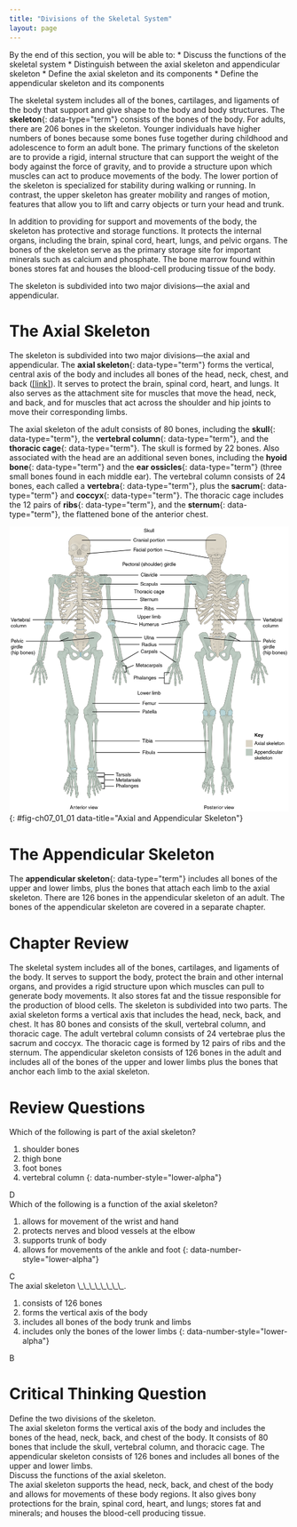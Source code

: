 ```yaml
---
title: "Divisions of the Skeletal System"
layout: page
---
```



<div data-type="abstract" markdown="1">
By the end of this section, you will be able to:
* Discuss the functions of the skeletal system
* Distinguish between the axial skeleton and appendicular skeleton
* Define the axial skeleton and its components
* Define the appendicular skeleton and its components

</div>

The skeletal system includes all of the bones, cartilages, and ligaments of the body that support and give shape to the body and body structures. The **skeleton**{: data-type="term"} consists of the bones of the body. For adults, there are 206 bones in the skeleton. Younger individuals have higher numbers of bones because some bones fuse together during childhood and adolescence to form an adult bone. The primary functions of the skeleton are to provide a rigid, internal structure that can support the weight of the body against the force of gravity, and to provide a structure upon which muscles can act to produce movements of the body. The lower portion of the skeleton is specialized for stability during walking or running. In contrast, the upper skeleton has greater mobility and ranges of motion, features that allow you to lift and carry objects or turn your head and trunk.

In addition to providing for support and movements of the body, the skeleton has protective and storage functions. It protects the internal organs, including the brain, spinal cord, heart, lungs, and pelvic organs. The bones of the skeleton serve as the primary storage site for important minerals such as calcium and phosphate. The bone marrow found within bones stores fat and houses the blood-cell producing tissue of the body.

The skeleton is subdivided into two major divisions—the axial and appendicular.

# The Axial Skeleton

The skeleton is subdivided into two major divisions—the axial and appendicular. The **axial skeleton**{: data-type="term"} forms the vertical, central axis of the body and includes all bones of the head, neck, chest, and back ([\[link\]](#fig-ch07_01_01)). It serves to protect the brain, spinal cord, heart, and lungs. It also serves as the attachment site for muscles that move the head, neck, and back, and for muscles that act across the shoulder and hip joints to move their corresponding limbs.

The axial skeleton of the adult consists of 80 bones, including the **skull**{: data-type="term"}, the **vertebral column**{: data-type="term"}, and the **thoracic cage**{: data-type="term"}. The skull is formed by 22 bones. Also associated with the head are an additional seven bones, including the **hyoid bone**{: data-type="term"} and the **ear ossicles**{: data-type="term"} (three small bones found in each middle ear). The vertebral column consists of 24 bones, each called a **vertebra**{: data-type="term"}, plus the **sacrum**{: data-type="term"} and **coccyx**{: data-type="term"}. The thoracic cage includes the 12 pairs of **ribs**{: data-type="term"}, and the **sternum**{: data-type="term"}, the flattened bone of the anterior chest.

![This diagram shows the human skeleton and identifies the major bones. The left panel shows the anterior view (from the front) and the right panel shows the posterior view (from the back).](../resources/701_Axial_Skeleton-01.jpg "The axial skeleton supports the head, neck, back, and chest and thus forms the vertical axis of the body. It consists of the skull, vertebral column (including the sacrum and coccyx), and the thoracic cage, formed by the ribs and sternum. The appendicular skeleton is made up of all bones of the upper and lower limbs."){: #fig-ch07_01_01 data-title="Axial and Appendicular Skeleton"}

# The Appendicular Skeleton

The **appendicular skeleton**{: data-type="term"} includes all bones of the upper and lower limbs, plus the bones that attach each limb to the axial skeleton. There are 126 bones in the appendicular skeleton of an adult. The bones of the appendicular skeleton are covered in a separate chapter.

# Chapter Review

The skeletal system includes all of the bones, cartilages, and ligaments of the body. It serves to support the body, protect the brain and other internal organs, and provides a rigid structure upon which muscles can pull to generate body movements. It also stores fat and the tissue responsible for the production of blood cells. The skeleton is subdivided into two parts. The axial skeleton forms a vertical axis that includes the head, neck, back, and chest. It has 80 bones and consists of the skull, vertebral column, and thoracic cage. The adult vertebral column consists of 24 vertebrae plus the sacrum and coccyx. The thoracic cage is formed by 12 pairs of ribs and the sternum. The appendicular skeleton consists of 126 bones in the adult and includes all of the bones of the upper and lower limbs plus the bones that anchor each limb to the axial skeleton.

# Review Questions

<div data-type="exercise">
<div data-type="problem" markdown="1">
Which of the following is part of the axial skeleton?

1.  shoulder bones
2.  thigh bone
3.  foot bones
4.  vertebral column
{: data-number-style="lower-alpha"}

</div>
<div data-type="solution" markdown="1">
D

</div>
</div>

<div data-type="exercise">
<div data-type="problem" markdown="1">
Which of the following is a function of the axial skeleton?

1.  allows for movement of the wrist and hand
2.  protects nerves and blood vessels at the elbow
3.  supports trunk of body
4.  allows for movements of the ankle and foot
{: data-number-style="lower-alpha"}

</div>
<div data-type="solution" markdown="1">
C

</div>
</div>

<div data-type="exercise">
<div data-type="problem" markdown="1">
The axial skeleton \_\_\_\_\_\_\_\_.

1.  consists of 126 bones
2.  forms the vertical axis of the body
3.  includes all bones of the body trunk and limbs
4.  includes only the bones of the lower limbs
{: data-number-style="lower-alpha"}

</div>
<div data-type="solution" markdown="1">
B

</div>
</div>

# Critical Thinking Question

<div data-type="exercise">
<div data-type="problem" markdown="1">
Define the two divisions of the skeleton.

</div>
<div data-type="solution" markdown="1">
The axial skeleton forms the vertical axis of the body and includes the bones of the head, neck, back, and chest of the body. It consists of 80 bones that include the skull, vertebral column, and thoracic cage. The appendicular skeleton consists of 126 bones and includes all bones of the upper and lower limbs.

</div>
</div>

<div data-type="exercise">
<div data-type="problem" markdown="1">
Discuss the functions of the axial skeleton.

</div>
<div data-type="solution" markdown="1">
The axial skeleton supports the head, neck, back, and chest of the body and allows for movements of these body regions. It also gives bony protections for the brain, spinal cord, heart, and lungs; stores fat and minerals; and houses the blood-cell producing tissue.

</div>
</div>

